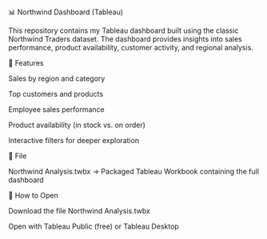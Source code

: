 📊 Northwind Dashboard (Tableau)

This repository contains my Tableau dashboard built using the classic Northwind Traders dataset.
The dashboard provides insights into sales performance, product availability, customer activity, and regional analysis.

🚀 Features

Sales by region and category

Top customers and products

Employee sales performance

Product availability (in stock vs. on order)

Interactive filters for deeper exploration

📂 File

Northwind Analysis.twbx → Packaged Tableau Workbook containing the full dashboard

🔧 How to Open

Download the file Northwind Analysis.twbx

Open with Tableau Public
 (free) or Tableau Desktop
